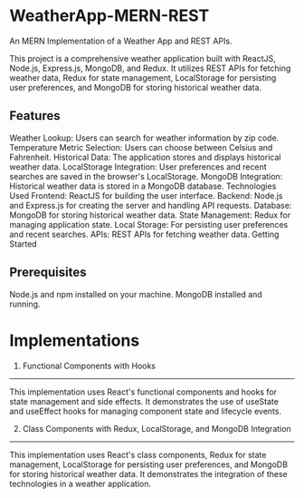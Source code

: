 # WeatherApp-MERN-REST
An MERN Implementation of a Weather App and REST APIs. 

This project is a comprehensive weather application built with ReactJS, Node.js, Express.js, MongoDB, and Redux. It utilizes REST APIs for fetching weather data, Redux for state management, LocalStorage for persisting user preferences, and MongoDB for storing historical weather data.

Features
--------
Weather Lookup: Users can search for weather information by zip code.
Temperature Metric Selection: Users can choose between Celsius and Fahrenheit.
Historical Data: The application stores and displays historical weather data.
LocalStorage Integration: User preferences and recent searches are saved in the browser's LocalStorage.
MongoDB Integration: Historical weather data is stored in a MongoDB database.
Technologies Used
Frontend: ReactJS for building the user interface.
Backend: Node.js and Express.js for creating the server and handling API requests.
Database: MongoDB for storing historical weather data.
State Management: Redux for managing application state.
Local Storage: For persisting user preferences and recent searches.
APIs: REST APIs for fetching weather data.
Getting Started

Prerequisites
--------------
Node.js and npm installed on your machine.
MongoDB installed and running.

# Implementations
1. Functional Components with Hooks
-----------------------------------
This implementation uses React's functional components and hooks for state management and side effects. It demonstrates the use of useState and useEffect hooks for managing component state and lifecycle events.

2. Class Components with Redux, LocalStorage, and MongoDB Integration
----------------------------------------------------------------------
This implementation uses React's class components, Redux for state management, LocalStorage for persisting user preferences, and MongoDB for storing historical weather data. It demonstrates the integration of these technologies in a weather application.